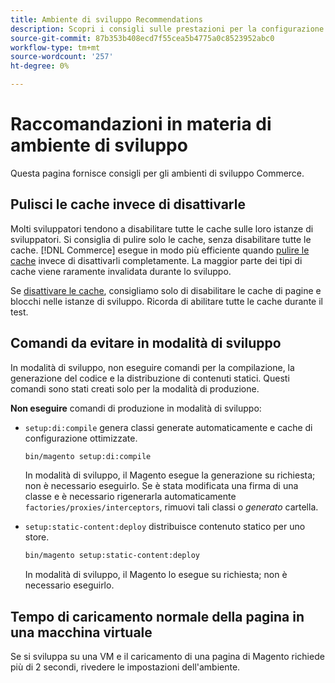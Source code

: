 ```yaml
---
title: Ambiente di sviluppo Recommendations
description: Scopri i consigli sulle prestazioni per la configurazione dell’ambiente di sviluppo Adobe Commerce locale o Magento Open Source.
source-git-commit: 87b353b408ecd7f55cea5b4775a0c8523952abc0
workflow-type: tm+mt
source-wordcount: '257'
ht-degree: 0%

---
```



# Raccomandazioni in materia di ambiente di sviluppo

Questa pagina fornisce consigli per gli ambienti di sviluppo Commerce.

## Pulisci le cache invece di disattivarle

Molti sviluppatori tendono a disabilitare tutte le cache sulle loro istanze di sviluppatori. Si consiglia di pulire solo le cache, senza disabilitare tutte le cache. [!DNL Commerce] esegue in modo più efficiente quando [pulire le cache] invece di disattivarli completamente. La maggior parte dei tipi di cache viene raramente invalidata durante lo sviluppo.

Se [disattivare le cache], consigliamo solo di disabilitare le cache di pagine e blocchi nelle istanze di sviluppo. Ricorda di abilitare tutte le cache durante il test.

## Comandi da evitare in modalità di sviluppo

In modalità di sviluppo, non eseguire comandi per la compilazione, la generazione del codice e la distribuzione di contenuti statici. Questi comandi sono stati creati solo per la modalità di produzione.

**Non eseguire** comandi di produzione in modalità di sviluppo:

* `setup:di:compile` genera classi generate automaticamente e cache di configurazione ottimizzate.

   ```bash
   bin/magento setup:di:compile
   ```

   In modalità di sviluppo, il Magento esegue la generazione su richiesta; non è necessario eseguirlo. Se è stata modificata una firma di una classe e è necessario rigenerarla automaticamente `factories/proxies/interceptors`, rimuovi tali classi o _generato_ cartella.

* `setup:static-content:deploy` distribuisce contenuto statico per uno store.

   ```bash
   bin/magento setup:static-content:deploy
   ```

   In modalità di sviluppo, il Magento lo esegue su richiesta; non è necessario eseguirlo.

## Tempo di caricamento normale della pagina in una macchina virtuale

Se si sviluppa su una VM e il caricamento di una pagina di Magento richiede più di 2 secondi, rivedere le impostazioni dell&#39;ambiente.

<!-- Link definitions -->

[pulire le cache]: https://devdocs.magento.com/guides/v2.4/config-guide/cli/config-cli-subcommands-cache.html#config-cli-subcommands-cache-clean
[disattivare le cache]: https://devdocs.magento.com/guides/v2.4/config-guide/cli/config-cli-subcommands-cache.html#config-cli-subcommands-cache-en
